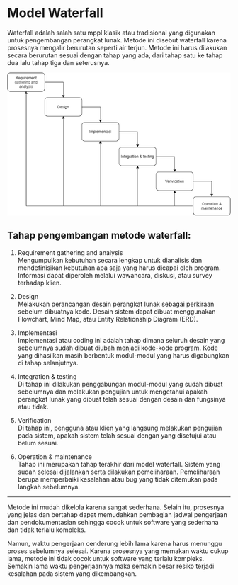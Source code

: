 # Model Waterfall

Waterfall adalah salah satu mppl klasik atau tradisional yang digunakan untuk pengembangan perangkat lunak.
Metode ini disebut waterfall karena prosesnya mengalir berurutan seperti air terjun.
Metode ini harus dilakukan secara berurutan sesuai dengan tahap yang ada, dari tahap satu ke tahap dua lalu tahap tiga dan seterusnya.

![waterfall](images/waterfall.png)

## Tahap pengembangan metode waterfall:

1. Requirement gathering and analysis                                                                                          
Mengumpulkan kebutuhan secara lengkap untuk dianalisis dan mendefinisikan kebutuhan apa saja yang harus dicapai oleh program. Informasi dapat diperoleh melalui wawancara, diskusi, atau survey terhadap klien.

1. Design                                                                                                                           
Melakukan perancangan desain perangkat lunak sebagai perkiraan sebelum dibuatnya kode. Desain sistem dapat dibuat menggunakan Flowchart, Mind Map, atau Entity Relationship Diagram (ERD).

3. Implementasi                                                                                                                     
Implementasi atau coding ini adalah tahap dimana seluruh desain yang sebelumnya sudah dibuat diubah menjadi kode-kode program. Kode yang dihasilkan masih berbentuk modul-modul yang harus digabungkan di tahap selanjutnya.

4. Integration & testing                                                                                                           
Di tahap ini dilakukan penggabungan modul-modul yang sudah dibuat sebelumnya dan melakukan pengujian untuk mengetahui apakah perangkat lunak yang dibuat telah sesuai dengan desain dan fungsinya atau tidak.

5. Verification                                                                                                                    
Di tahap ini, pengguna atau klien yang langsung melakukan pengujian pada sistem, apakah sistem telah sesuai dengan yang disetujui atau belum sesuai.

6. Operation & maintenance                                                                                                        
Tahap ini merupakan tahap terakhir dari model waterfall. Sistem yang sudah selesai dijalankan serta dilakukan pemeliharaan. Pemeliharaan berupa memperbaiki kesalahan atau bug yang tidak ditemukan pada langkah sebelumnya.

---

Metode ini mudah dikelola karena sangat sederhana. Selain itu, prosesnya yang jelas dan bertahap dapat memudahkan pembagian jadwal pengerjaan dan pendokumentasian sehingga cocok untuk software yang sederhana dan tidak terlalu kompleks.

Namun, waktu pengerjaan cenderung lebih lama karena harus menunggu proses sebelumnya selesai. Karena prosesnya yang memakan waktu cukup lama, metode ini tidak cocok untuk software yang terlalu kompleks. Semakin lama waktu pengerjaannya maka semakin besar resiko terjadi kesalahan pada sistem yang dikembangkan.